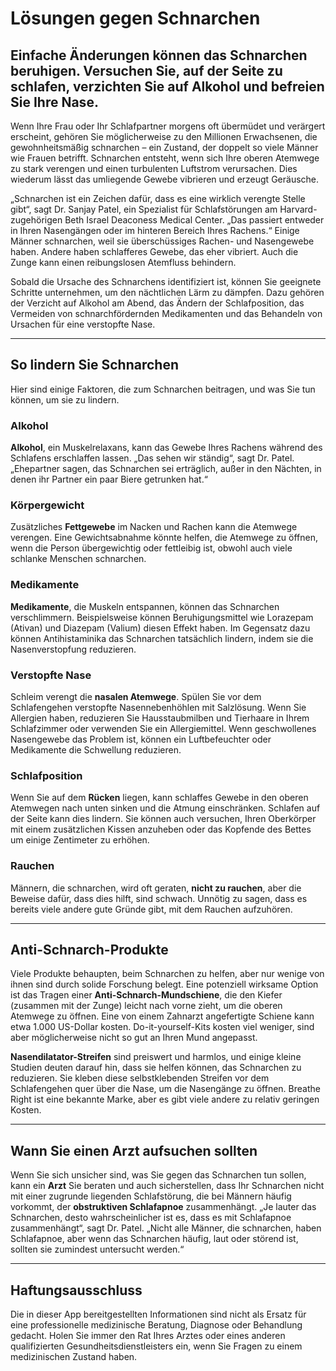 # Lösungen gegen Schnarchen

## Einfache Änderungen können das Schnarchen beruhigen. Versuchen Sie, auf der Seite zu schlafen, verzichten Sie auf Alkohol und befreien Sie Ihre Nase.

Wenn Ihre Frau oder Ihr Schlafpartner morgens oft übermüdet und verärgert erscheint, gehören Sie möglicherweise zu den Millionen Erwachsenen, die gewohnheitsmäßig schnarchen – ein Zustand, der doppelt so viele Männer wie Frauen betrifft. Schnarchen entsteht, wenn sich Ihre oberen Atemwege zu stark verengen und einen turbulenten Luftstrom verursachen. Dies wiederum lässt das umliegende Gewebe vibrieren und erzeugt Geräusche.

„Schnarchen ist ein Zeichen dafür, dass es eine wirklich verengte Stelle gibt“, sagt Dr. Sanjay Patel, ein Spezialist für Schlafstörungen am Harvard-zugehörigen Beth Israel Deaconess Medical Center. „Das passiert entweder in Ihren Nasengängen oder im hinteren Bereich Ihres Rachens.“ Einige Männer schnarchen, weil sie überschüssiges Rachen- und Nasengewebe haben. Andere haben schlafferes Gewebe, das eher vibriert. Auch die Zunge kann einen reibungslosen Atemfluss behindern.

Sobald die Ursache des Schnarchens identifiziert ist, können Sie geeignete Schritte unternehmen, um den nächtlichen Lärm zu dämpfen. Dazu gehören der Verzicht auf Alkohol am Abend, das Ändern der Schlafposition, das Vermeiden von schnarchfördernden Medikamenten und das Behandeln von Ursachen für eine verstopfte Nase.

---

## So lindern Sie Schnarchen

Hier sind einige Faktoren, die zum Schnarchen beitragen, und was Sie tun können, um sie zu lindern.

### Alkohol
**Alkohol**, ein Muskelrelaxans, kann das Gewebe Ihres Rachens während des Schlafens erschlaffen lassen. „Das sehen wir ständig“, sagt Dr. Patel. „Ehepartner sagen, das Schnarchen sei erträglich, außer in den Nächten, in denen ihr Partner ein paar Biere getrunken hat.“

### Körpergewicht
Zusätzliches **Fettgewebe** im Nacken und Rachen kann die Atemwege verengen. Eine Gewichtsabnahme könnte helfen, die Atemwege zu öffnen, wenn die Person übergewichtig oder fettleibig ist, obwohl auch viele schlanke Menschen schnarchen.

### Medikamente
**Medikamente**, die Muskeln entspannen, können das Schnarchen verschlimmern. Beispielsweise können Beruhigungsmittel wie Lorazepam (Ativan) und Diazepam (Valium) diesen Effekt haben. Im Gegensatz dazu können Antihistaminika das Schnarchen tatsächlich lindern, indem sie die Nasenverstopfung reduzieren.

### Verstopfte Nase
Schleim verengt die **nasalen Atemwege**. Spülen Sie vor dem Schlafengehen verstopfte Nasennebenhöhlen mit Salzlösung. Wenn Sie Allergien haben, reduzieren Sie Hausstaubmilben und Tierhaare in Ihrem Schlafzimmer oder verwenden Sie ein Allergiemittel. Wenn geschwollenes Nasengewebe das Problem ist, können ein Luftbefeuchter oder Medikamente die Schwellung reduzieren.

### Schlafposition
Wenn Sie auf dem **Rücken** liegen, kann schlaffes Gewebe in den oberen Atemwegen nach unten sinken und die Atmung einschränken. Schlafen auf der Seite kann dies lindern. Sie können auch versuchen, Ihren Oberkörper mit einem zusätzlichen Kissen anzuheben oder das Kopfende des Bettes um einige Zentimeter zu erhöhen.

### Rauchen
Männern, die schnarchen, wird oft geraten, **nicht zu rauchen**, aber die Beweise dafür, dass dies hilft, sind schwach. Unnötig zu sagen, dass es bereits viele andere gute Gründe gibt, mit dem Rauchen aufzuhören.

---

## Anti-Schnarch-Produkte

Viele Produkte behaupten, beim Schnarchen zu helfen, aber nur wenige von ihnen sind durch solide Forschung belegt. Eine potenziell wirksame Option ist das Tragen einer **Anti-Schnarch-Mundschiene**, die den Kiefer (zusammen mit der Zunge) leicht nach vorne zieht, um die oberen Atemwege zu öffnen. Eine von einem Zahnarzt angefertigte Schiene kann etwa 1.000 US-Dollar kosten. Do-it-yourself-Kits kosten viel weniger, sind aber möglicherweise nicht so gut an Ihren Mund angepasst.

**Nasendilatator-Streifen** sind preiswert und harmlos, und einige kleine Studien deuten darauf hin, dass sie helfen können, das Schnarchen zu reduzieren. Sie kleben diese selbstklebenden Streifen vor dem Schlafengehen quer über die Nase, um die Nasengänge zu öffnen. Breathe Right ist eine bekannte Marke, aber es gibt viele andere zu relativ geringen Kosten.

---

## Wann Sie einen Arzt aufsuchen sollten

Wenn Sie sich unsicher sind, was Sie gegen das Schnarchen tun sollen, kann ein **Arzt** Sie beraten und auch sicherstellen, dass Ihr Schnarchen nicht mit einer zugrunde liegenden Schlafstörung, die bei Männern häufig vorkommt, der **obstruktiven Schlafapnoe** zusammenhängt. „Je lauter das Schnarchen, desto wahrscheinlicher ist es, dass es mit Schlafapnoe zusammenhängt“, sagt Dr. Patel. „Nicht alle Männer, die schnarchen, haben Schlafapnoe, aber wenn das Schnarchen häufig, laut oder störend ist, sollten sie zumindest untersucht werden.“

---

## Haftungsausschluss
Die in dieser App bereitgestellten Informationen sind nicht als Ersatz für eine professionelle medizinische Beratung, Diagnose oder Behandlung gedacht. Holen Sie immer den Rat Ihres Arztes oder eines anderen qualifizierten Gesundheitsdienstleisters ein, wenn Sie Fragen zu einem medizinischen Zustand haben.